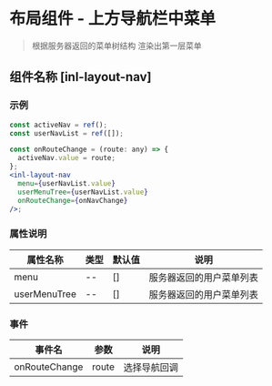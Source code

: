 # 布局组件 - 上方导航栏中菜单

> 根据服务器返回的菜单树结构 渲染出第一层菜单

## 组件名称 [inl-layout-nav]

### 示例

```jsx
const activeNav = ref();
const userNavList = ref([]);

const onRouteChange = (route: any) => {
  activeNav.value = route;
};
<inl-layout-nav
  menu={userNavList.value}
  userMenuTree={userNavList.value}
  onRouteChange={onNavChange}
/>;
```

### 属性说明

| 属性名称     | 类型 | 默认值 | 说明                     |
| ------------ | ---- | ------ | ------------------------ |
| menu         | --   | []     | 服务器返回的用户菜单列表 |
| userMenuTree | --   | []     | 服务器返回的用户菜单列表 |

### 事件

| 事件名        | 参数  | 说明         |
| ------------- | ----- | ------------ |
| onRouteChange | route | 选择导航回调 |

